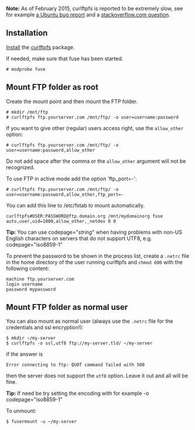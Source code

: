 **Note:** As of February 2015, curlftpfs is reported to be extremely slow, see for example [a Ubuntu bug report](https://bugs.launchpad.net/ubuntu/+source/curlftpfs/+bug/1267749) and a [stackoverflow.com question](http://stackoverflow.com/questions/24360479/ftp-with-curlftpfs-is-extremely-slow-to-the-point-it-is-impossible-to-work-with).

## Installation

[Install](/index.php/Install "Install") the [curlftpfs](https://www.archlinux.org/packages/?name=curlftpfs) package.

If needed, make sure that fuse has been started.

```
# modprobe fuse

```

## Mount FTP folder as root

Create the mount point and then mount the FTP folder.

```
# mkdir /mnt/ftp
# curlftpfs ftp.yourserver.com /mnt/ftp/ -o user=username:password

```

If you want to give other (regular) users access right, use the `allow_other` option:

```
# curlftpfs ftp.yourserver.com /mnt/ftp/ -o user=username:password,allow_other

```

Do not add space after the comma or the `allow_other` argument will not be recognized.

To use FTP in active mode add the option 'ftp_port=-':

```
# curlftpfs ftp.yourserver.com /mnt/ftp/ -o user=username:password,allow_other,ftp_port=-

```

You can add this line to /etc/fstab to mount automatically.

```
curlftpfs#USER:PASSWORD@ftp.domain.org /mnt/mydomainorg fuse auto,user,uid=1000,allow_other,_netdev 0 0

```

**Tip:** You can use codepage="*string*" when having problems with non-US English characters on servers that do not support UTF8, e.g. codepage="iso8859-1"

To prevent the password to be shown in the process list, create a `.netrc` file in the home directory of the user running curlftpfs and `chmod 600` with the following content:

```
machine ftp.yourserver.com
login username
password mypassword

```

## Mount FTP folder as normal user

You can also mount as normal user (always use the `.netrc` file for the credentials and ssl encryption!):

```
$ mkdir ~/my-server
$ curlftpfs -o ssl,utf8 ftp://my-server.tld/ ~/my-server

```

if the answer is

```
Error connecting to ftp: QUOT command failed with 500

```

then the server does not support the `utf8` option. Leave it out and all will be fine.

**Tip:** If need be try setting the encoding with for example -o codepage="iso8859-1"

To unmount:

```
$ fusermount -u ~/my-server

```